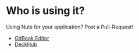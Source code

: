 # Who is using it?

Using Nuts for your application? Post a Pull-Request!

- [GitBook Editor](https://www.gitbook.com/editor)
- [DeckHub](https://getdeckhub.com)

